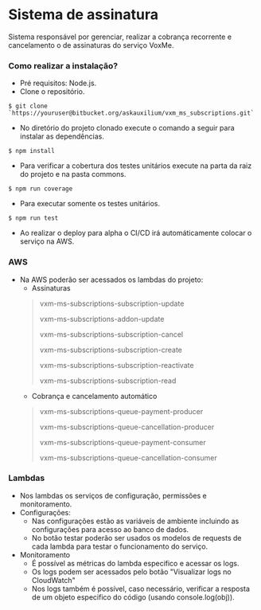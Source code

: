 # Sistema de assinatura #

Sistema responsável por gerenciar, realizar a cobrança recorrente e cancelamento o de assinaturas do serviço VoxMe.

### Como realizar a instalação? ###

* Pré requisitos: Node.js.
* Clone o repositório.

```shell
$ git clone `https://youruser@bitbucket.org/askauxilium/vxm_ms_subscriptions.git`
```

* No diretório do projeto clonado execute o comando a seguir para instalar as dependências.

```shell
$ npm install
```

* Para verificar a cobertura dos testes unitários execute na parta da raiz do projeto e na pasta commons.
```shell
$ npm run coverage
```

* Para executar somente os testes unitários.
```shell
$ npm run test 
```

* Ao realizar o deploy para alpha o CI/CD irá automáticamente colocar o serviço na AWS.
### AWS
* Na AWS poderão ser acessados os lambdas do projeto:
  * Assinaturas
   > vxm-ms-subscriptions-subscription-update
   >
   > vxm-ms-subscriptions-addon-update
   >
   > vxm-ms-subscriptions-subscription-cancel
   >
   > vxm-ms-subscriptions-subscription-create
   >
   > vxm-ms-subscriptions-subscription-reactivate
   >
   > vxm-ms-subscriptions-subscription-read
  * Cobrança e cancelamento automático
   > vxm-ms-subscriptions-queue-payment-producer
   >
   > vxm-ms-subscriptions-queue-cancellation-producer
   >
   > vxm-ms-subscriptions-queue-payment-consumer
   >
   > vxm-ms-subscriptions-queue-cancellation-consumer
 
### Lambdas
* Nos lambdas os serviços de configuração, permissões e monitoramento.
* Configurações:
  * Nas configurações estão as variáveis de ambiente incluindo as configurações para acesso ao banco de dados.
  * No botão testar poderão ser usados os modelos de requests de cada lambda para testar o funcionamento do serviço.
* Monitoramento
  * É possível as métricas do lambda especifico e acessar os logs.
  * Os logs podem ser acessados pelo botão "Visualizar logs no CloudWatch"
  * Nos logs também é possível, caso necessário, verificar a resposta de um objeto especifico do código (usando console.log(obj)).
